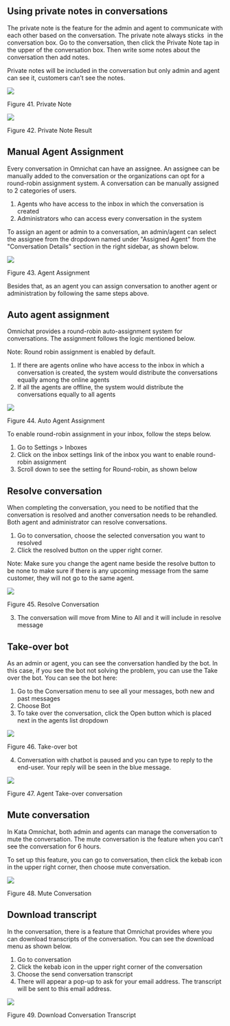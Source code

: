 ## Using private notes in conversations

The private note is the feature for the admin and agent to communicate with each other based on the conversation. The private note always sticks  in the conversation box. Go to the conversation, then click the Private Note tap in the upper of the conversation box. Then write some notes about the conversation then add notes.

Private notes will be included in the conversation but only admin and agent can see it, customers can’t see the notes.

![](https://lh3.googleusercontent.com/f9xu92TJEseRyApt7bsNW7bXfpJC-4vIVcrYhdDXFNSVyv2fbakSbZL197Hpy4dndyFl40yA-I2LIBk-hhuSM5hpCbpal5V-1PUM2UrBUEeFUON7x0XjxmM9sh8oK_P6kvPyo9s2)

Figure 41. Private Note

![](https://lh3.googleusercontent.com/OPneoU5kQRJlZLBOjuJ300Vkrb9LMjnb5icZ96wFFiAlezn-ms-EZ-4ksov-2sJGuu1ot0ZPpYOm-eVkpY9FLTVcH3xG2ziru03mt357x00_y-cdJ7EuRwWAqbpiLYGgDos-X_f4)

Figure 42. Private Note Result

## Manual Agent Assignment

Every conversation in Omnichat can have an assignee. An assignee can be manually added to the conversation or the organizations can opt for a round-robin assignment system. A conversation can be manually assigned to 2 categories of users.

1.  Agents who have access to the inbox in which the conversation is created
2.  Administrators who can access every conversation in the system

To assign an agent or admin to a conversation, an admin/agent can select the assignee from the dropdown named under "Assigned Agent" from the "Conversation Details" section in the right sidebar, as shown below.

![](https://lh5.googleusercontent.com/MNFwNGzZiooc01ZYmyeAuqW1-PoeOtcL--nEb9zmtn8cxMaMlQCoVAbMvPNgbn133yOugLKK3yalpn28Bjn9pkVGBQA5KVLoMS4v0xvffvZ7bAFg_n5Hn5r6vOPo4f31DCn8XFr7)

Figure 43. Agent Assignment

Besides that, as an agent you can assign conversation to another agent or administration by following the same steps above.

## Auto agent assignment

Omnichat provides a round-robin auto-assignment system for conversations. The assignment follows the logic mentioned below.

Note: Round robin assignment is enabled by default.

1.  If there are agents online who have access to the inbox in which a conversation is created, the system would distribute the conversations equally among the online agents
2.  If all the agents are offline, the system would distribute the conversations equally to all agents

![](https://lh4.googleusercontent.com/gFeq_kUcxC5aHxNwPC2vm9TjkBOoakKwM38PQziXIVJKdKYEWd2Pme8CynTUy8N6ta84Ez5WuNa50Jv0Wub6-sa9Atw8CvL8fGURUq9VLQPWqx6ZKpHzjHmSuc13VU69d-xKh8kD)

Figure 44. Auto Agent Assignment

To enable round-robin assignment in your inbox, follow the steps below.

1.  Go to Settings > Inboxes
2.  Click on the inbox settings link of the inbox you want to enable round-robin assignment
3.  Scroll down to see the setting for Round-robin, as shown below

## Resolve conversation

When completing the conversation, you need to be notified that the conversation is resolved and another conversation needs to be rehandled. Both agent and administrator can resolve conversations.

1.  Go to conversation, choose the selected conversation you want to resolved
2.  Click the resolved button on the upper right corner.

Note: Make sure you change the agent name beside the resolve button to be none to make sure if there is any upcoming message from the same customer, they will not go to the same agent.

![](https://lh3.googleusercontent.com/9nHuZnON7aa_lEvsQfclu7J8vlsaXVO19r4bUldkihyVUgroDMIV6QopZotaXbg09K_fOCPTGw43_ZJYC_SwPesltu_PkyKnE7aF6wk4zt92_jSyFxUzjm28p5LXsdTBWJZYtEa-)

Figure 45. Resolve Conversation

3.  The conversation will move from Mine to All and it will include in resolve message

## Take-over bot

As an admin or agent, you can see the conversation handled by the bot. In this case, if you see the bot not solving the problem, you can use the Take over the bot. You can see the bot here:

1.  Go to the Conversation menu to see all your messages, both new and past messages
2.  Choose Bot
3.  To take over the conversation, click the Open button which is placed next in the agents list dropdown

![](https://lh5.googleusercontent.com/qo0GI8F5jc3YYKM6zcm-H_uE_wd4qz3NQdGwCgI0cONeKPMb7oFDmvPVG-RhsEz6EWKv6wLIVY-tByooSe4QyiC5teydnq-U0QBjeuPv8gjVgp06M598et_MfOLOt0sl1yfPk2-M)

Figure 46. Take-over bot

4.  Conversation with chatbot is paused and you can type to reply to the end-user. Your reply will be seen in the blue message.

![](https://lh5.googleusercontent.com/W-WMVdtWjmiQns4ng5hAO3B6f-KItGfe3h4YWZ2-vdVYxFjAHyGjeq9jHg1xsughjUgimtZWmLHBIH_Ck7i1tkrrV7Qa2hjOXCmom_7L0oOZ53BiUJdNSix5K8UvlgQ-M0_ChhXh)

Figure 47. Agent Take-over conversation

## Mute conversation

In Kata Omnichat, both admin and agents can manage the conversation to mute the conversation. The mute conversation is the feature when you can’t see the conversation for 6 hours.

To set up this feature, you can go to conversation, then click the kebab icon in the upper right corner, then choose mute conversation.

![](https://lh3.googleusercontent.com/0f_QOKnsKuX_5xHncGEg2KyNMYfsc9Ulhe4Bq-r960Jk8os1YKhFU6eKZ0aOduSIGckNmTwjd2U2V0vD7929a1xWgrt-EZrOUaNEpAkLISs5VLsAsiOiYH-RwLql7mP2PbwKnleB)

Figure 48. Mute Conversation

## Download transcript

In the conversation, there is a feature that Omnichat provides where you can download transcripts of the conversation. You can see the download menu as shown below.

1.  Go to conversation
2.  Click the kebab icon in the upper right corner of the conversation
3.  Choose the send conversation transcript
4.  There will appear a pop-up to ask for your email address. The transcript will be sent to this email address.

![](https://lh6.googleusercontent.com/bez5R74YjL0juX3x6rWKX7m4oBacg7-RtsDiU2HjLet1A5oxgPniJYAtJpIaKL4R0pv6l298AZOWH8ppB8kVsXh4bPtRSzK7LSADJE6GGzvYKgzNFAYZsCRsKwpbXAXjL7H8WIv9)

Figure 49. Download Conversation Transcript
